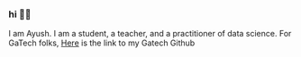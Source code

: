 ### hi ✌🏻

I am Ayush. I am a student, a teacher, and a practitioner of data science. For GaTech folks, [Here](https://github.gatech.edu/asubedi6) is the link to my Gatech Github
